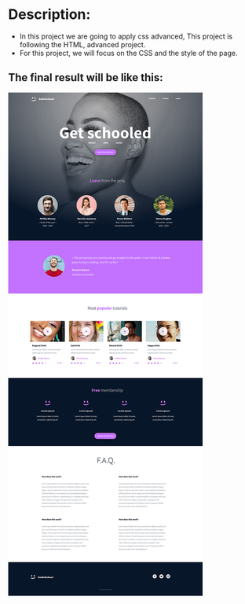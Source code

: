 # Description:

- In this project we are going to apply css advanced, This project is following the HTML, advanced project. 
- For this project, we will focus on the CSS and the style of the page.

## The final result will be like this:

<img src="images/readme.jpg">